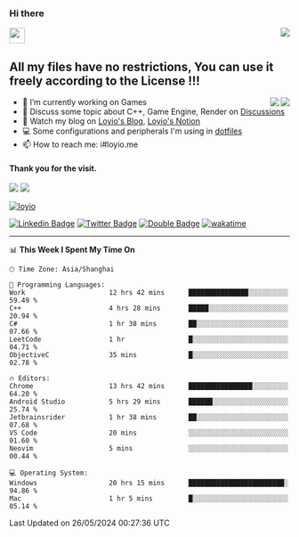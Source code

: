 <h3 align="left">Hi there</h3>
<img src='https://em-content.zobj.net/source/animated-noto-color-emoji/356/waving-hand_light-skin-tone_1f44b-1f3fb_1f3fb.gif' width='28' />
<a align="right" href="https://github.com/loyio/loyio/blob/master/STAR/README.md"><img align="right" src="https://img.shields.io/badge/LOYIO-STAR-green" /></a>

## All my files have no restrictions, You can use it freely according to the License !!!

<a href="https://github.com/loyio#gh-light-mode-only">
     <img align="right"  src="https://loy-readme.vercel.app/api/top-langs/?username=loyio&langs_count=6&hide=css,html,jupyter%20notebook" />
</a>

<a href="https://github.com/loyio#gh-dark-mode-only">
  <img align="right"  src="https://loy-readme.vercel.app/api/top-langs/?username=loyio&langs_count=6&theme=slateorange&hide=css,html,jupyter%20notebook" />
</a>



- 🔭 I’m currently working on Games
- 💬 Discuss some topic about C++, Game Engine, Render on [Discussions](https://github.com/loyio/loyio/discussions)
- 📔 Watch my blog on [Loyio's Blog](https://loyio.me), [Loyio's Notion](https://loyio.notion.site/loyio/Loyio-s-Dashboard-2f56bd29222a445ea9d9e8802a1ac83b)
- 💻 Some configurations and peripherals I'm using in [dotfiles](https://github.com/loyio/dotfiles)
- 📫 How to reach me: i#loyio.me


#### Thank you for the visit.
<img src="http://profile-counter.glitch.me/loyio/count.svg" />

<img src="https://loy-readme.vercel.app/api?username=loyio&show_icons=true&hide=stars&include_all_commits=true&hide_title=true&theme=slateorange" />

     

[![loyio](https://github-profile-trophy.vercel.app/?username=loyio&theme=onedark&column=4)](https://github.com/loyio)

[![Linkedin Badge](https://img.shields.io/badge/-@loyio-0077b5?style=flat-square&logo=Linkedin&logoColor=white&labelColor=0077b5&link=https://www.linkedin.com/in/loyio-hex-363172158/)](https://www.linkedin.com/in/loyio-hex-363172158/)
[![Twitter Badge](https://img.shields.io/badge/-@loyiome-000000?style=flat-square&labelColor=000000&logo=x&logoColor=white&link=https://twitter.com/loyiome)](https://twitter.com/loyiome)
[![Double Badge](https://img.shields.io/badge/@loyio-007722?style=flat&logo=Douban&logoColor=white)](https://www.douban.com/people/susmote)
[![wakatime](https://wakatime.com/badge/user/c0ddc104-5a20-41d1-ab9a-c4d9ea20a4d9.svg)](https://wakatime.com/@c0ddc104-5a20-41d1-ab9a-c4d9ea20a4d9)

-------
<!--START_SECTION:waka-->
📊 **This Week I Spent My Time On** 

```text
🕑︎ Time Zone: Asia/Shanghai

💬 Programming Languages: 
Work                     12 hrs 42 mins      ███████████████░░░░░░░░░░   59.49 % 
C++                      4 hrs 28 mins       █████░░░░░░░░░░░░░░░░░░░░   20.94 % 
C#                       1 hr 38 mins        ██░░░░░░░░░░░░░░░░░░░░░░░   07.66 % 
LeetCode                 1 hr                █░░░░░░░░░░░░░░░░░░░░░░░░   04.71 % 
ObjectiveC               35 mins             █░░░░░░░░░░░░░░░░░░░░░░░░   02.78 % 

🔥 Editors: 
Chrome                   13 hrs 42 mins      ████████████████░░░░░░░░░   64.20 % 
Android Studio           5 hrs 29 mins       ██████░░░░░░░░░░░░░░░░░░░   25.74 % 
Jetbrainsrider           1 hr 38 mins        ██░░░░░░░░░░░░░░░░░░░░░░░   07.68 % 
VS Code                  20 mins             ░░░░░░░░░░░░░░░░░░░░░░░░░   01.60 % 
Neovim                   5 mins              ░░░░░░░░░░░░░░░░░░░░░░░░░   00.44 % 

💻 Operating System: 
Windows                  20 hrs 15 mins      ████████████████████████░   94.86 % 
Mac                      1 hr 5 mins         █░░░░░░░░░░░░░░░░░░░░░░░░   05.14 % 
```


 Last Updated on 26/05/2024 00:27:36 UTC
<!--END_SECTION:waka-->

